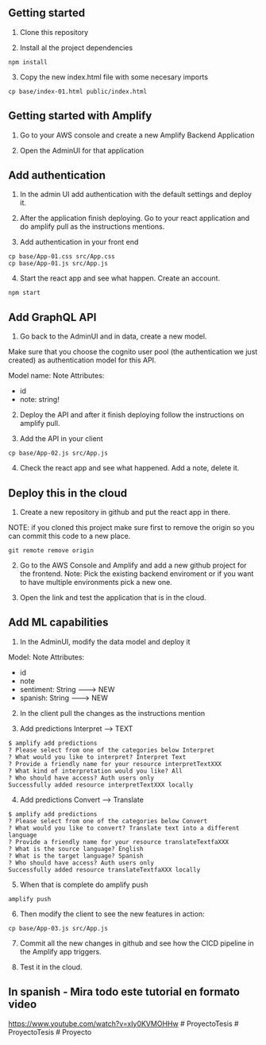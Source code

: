 ## Getting started

1. Clone this repository

2. Install al the project dependencies

```
npm install
```

3. Copy the new index.html file with some necesary imports

```
cp base/index-01.html public/index.html
```

## Getting started with Amplify

1. Go to your AWS console and create a new Amplify Backend Application

2. Open the AdminUI for that application

## Add authentication

1. In the admin UI add authentication with the default settings and deploy it.

2. After the application finish deploying. Go to your react application and do amplify pull as the instructions mentions.

3. Add authentication in your front end

```
cp base/App-01.css src/App.css
cp base/App-01.js src/App.js
```

4. Start the react app and see what happen. Create an account.

```
npm start
```

## Add GraphQL API

1. Go back to the AdminUI and in data, create a new model.

Make sure that you choose the cognito user pool (the authentication we just created) as authentication model for this API.

Model name: Note
Attributes:

- id
- note: string!

2. Deploy the API and after it finish deploying follow the instructions on amplify pull.

3. Add the API in your client

```
cp base/App-02.js src/App.js
```

4. Check the react app and see what happened. Add a note, delete it.

## Deploy this in the cloud

1. Create a new repository in github and put the react app in there.

NOTE: if you cloned this project make sure first to remove the origin so you can commit this code to a new place.

```
git remote remove origin
```

2. Go to the AWS Console and Amplify and add a new github project for the frontend.
   Note: Pick the existing backend enviroment or if you want to have multiple environments pick a new one.

3. Open the link and test the application that is in the cloud.

## Add ML capabilities

1. In the AdminUI, modify the data model and deploy it

Model: Note
Attributes:

- id
- note
- sentiment: String ---> NEW
- spanish: String ---> NEW

2. In the client pull the changes as the instructions mention

3. Add predictions Interpret --> TEXT

```
$ amplify add predictions
? Please select from one of the categories below Interpret
? What would you like to interpret? Interpret Text
? Provide a friendly name for your resource interpretTextXXX
? What kind of interpretation would you like? All
? Who should have access? Auth users only
Successfully added resource interpretTextXXX locally
```

4. Add predictions Convert --> Translate

```
$ amplify add predictions
? Please select from one of the categories below Convert
? What would you like to convert? Translate text into a different language
? Provide a friendly name for your resource translateTextfaXXX
? What is the source language? English
? What is the target language? Spanish
? Who should have access? Auth users only
Successfully added resource translateTextfaXXX locally
```

5. When that is complete do amplify push

```
amplify push
```

6. Then modify the client to see the new features in action:

```
cp base/App-03.js src/App.js
```

7. Commit all the new changes in github and see how the CICD pipeline in the Amplify app triggers.

8. Test it in the cloud.

## In spanish - Mira todo este tutorial en formato video

https://www.youtube.com/watch?v=xIy0KVMOHHw
#   P r o y e c t o T e s i s  
 #   P r o y e c t o T e s i s  
 #   P r o y e c t o  
 